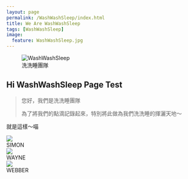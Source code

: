 ```yaml
---
layout: page
permalink: /WashWashSleep/index.html
title: We Are WashWashSleep
tags: [WashWashSleep]
image:
  feature: WashWashSleep.jpg
---
```

<figure>
  <img src="https://avatars0.githubusercontent.com/u/9893415?v=3&s=200" alt="WashWashSleep">
  <figcaption>洗洗睡團隊</figcaption>
</figure>

## Hi WashWashSleep Page Test

> 您好，我們是洗洗睡團隊
>
> 為了將我們的點滴記錄起來，特別將此做為我們洗洗睡的揮灑天地～

就是這樣～喵

<div id="home-row-2" class="row clearfix"><div class="col-12 col-sm-4"><div class="home-hover navigation-slide" data-slide="4"><img src="http://www.blacktie.co/demo/munter/images/s02.png"></div><span>SIMON</span></div><div class="col-12 col-sm-4"><div class="home-hover navigation-slide" data-slide="3"><img src="http://www.blacktie.co/demo/munter/images/s01.png"></div><span>WAYNE</span></div><div class="col-12 col-sm-4"><div class="home-hover navigation-slide" data-slide="5"><img src="http://www.blacktie.co/demo/munter/images/s03.png"></div><span>WEBBER</span></div></div>

